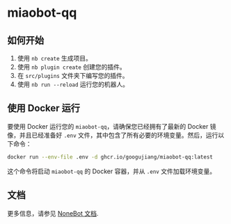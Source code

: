 # miaobot-qq

## 如何开始

1. 使用 `nb create` 生成项目。
2. 使用 `nb plugin create` 创建您的插件。
3. 在 `src/plugins` 文件夹下编写您的插件。
4. 使用 `nb run --reload` 运行您的机器人。

## 使用 Docker 运行

要使用 Docker 运行您的 `miaobot-qq`，请确保您已经拥有了最新的 Docker 镜像，并且已经准备好 `.env` 文件，其中包含了所有必要的环境变量。然后，运行以下命令：

```bash
docker run --env-file .env -d ghcr.io/googujiang/miaobot-qq:latest
```

这个命令将启动 `miaobot-qq` 的 Docker 容器，并从 `.env` 文件加载环境变量。

## 文档

更多信息，请参见 [NoneBot 文档](https://nonebot.dev/).
